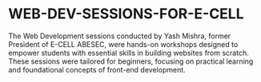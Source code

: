 # WEB-DEV-SESSIONS-FOR-E-CELL
The Web Development sessions conducted by Yash Mishra, former President of E-CELL ABESEC, were hands-on workshops designed to empower students with essential skills in building websites from scratch. These sessions were tailored for beginners, focusing on practical learning and foundational concepts of front-end development.
